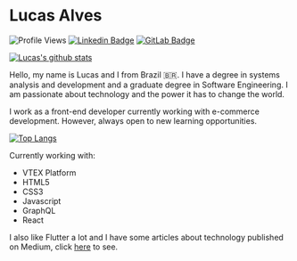 # Lucas Alves

![Profile Views](https://komarev.com/ghpvc/?username=lucalves)
[![Linkedin Badge](https://img.shields.io/badge/-LinkedIn-blue?style=flat-square&logo=Linkedin&logoColor=white&link=https://www.linkedin.com/in/lucalves/)](https://www.linkedin.com/in/lucalves/)
[![GitLab Badge](https://img.shields.io/badge/-%20Gitlab-black?style=flat-square&logo=Gitlab)](https://gitlab.com/lucalves)

[![Lucas's github stats](https://github-readme-stats.vercel.app/api?username=lucalves&show_icons=true)](https://github.com/lucalves/github-readme-stats)

Hello, my name is Lucas and I from Brazil :brazil:. I have a degree in systems analysis and development and a graduate degree in Software Engineering. I am passionate about technology and the power it has to change the world. 

I work as a front-end developer currently working with e-commerce development. However, always open to new learning opportunities.

[![Top Langs](https://github-readme-stats.vercel.app/api/top-langs/?username=lucalves&layout=compact)](https://github.com/lucalves/github-readme-stats)

Currently working with:

- VTEX Platform
- HTML5
- CSS3
- Javascript
- GraphQL
- React


I also like Flutter a lot and I have some articles about technology published on Medium, click [here](https://medium.com/@lucalves) to see.
